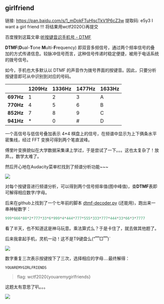 ## girlfriend

链接: https://pan.baidu.com/s/1_mDokFTuHlscTkV1P6cZ3w 提取码: e5y3
 I want a girl friend !!!
将结果用wctf2020{}再提交



百度搜到这篇文章:[听按键音识手机号 - DTMF](https://gamous.cn/index.php/archives/43/)

**DTMF**(**D**ual-**T**one **M**ulti-**F**requency) 即双音多频信号，通过两个频率信号的叠加的方式传递信息。较脉冲信号而言，这种信号传递时稳定便捷，被用于电话系统的拨号信号。

如今，手机也大多默认以 DTMF 的声音作为拨号界面的按键音。因此，只要分析按键音即可从中识别到对应的号码。

|           | 1209Hz | 1336Hz | 1477Hz | 1633Hz |
| --------- | ------ | ------ | ------ | ------ |
| **697Hz** | 1      | 2      | 3      | A      |
| **770Hz** | 4      | 5      | 6      | B      |
| **852Hz** | 7      | 8      | 9      | C      |
| **941Hz** | *      | 0      | #      | D      |

一个高信号与低信号叠加表示 4*4 棋盘上的信号，在频谱中显示为上下俩条水平密集线，经过 FFT 变换可得到两个笔直波峰。

傅里叶变换貌似在大学数据采集课上学过，于是尝试了一下。。。这也太复杂了！放弃。。数学太难了。

然后开心地在Audacity菜单栏找到了频谱分析功能~~~

![](http://image.taqini.space/img/20200328034046.png)

对每个按键音进行频谱分析，可以得到两个信号频率值(图中峰值)，查**DTMF**表即可解得相应数字/字母。

后来在github上找到了一个七年前的脚本 [dtmf-decoder.py](https://github.com/hfeeki/dtmf/blob/master/dtmf-decoder.py) (还能用)，跑出来一串神秘数字：

``` python
999*666*88*2*777*33*6*999*4*444*777*555*333*777*444*33*66*3*7777
```

看了半天，也不知道这是神马玩意。乘法算式么？于是卡住了，就去做其他题了。

后来我拿起手机，灵机一动！这不是T9键盘么(“▔□▔)`

![](http://image.taqini.space/img/65E524BBA435784B11AB8FA892CB614D.jpg)

数字重复三次表示按键按下了三次，选择相应的字母....最终解得：
``` 
YOUAREMYGIRLFRIENDS
```

> flag:  wctf2020{youaremygirlfriends}

这题太有意思了叭。。。



![](http://image.taqini.space/img/20200328042930.png)